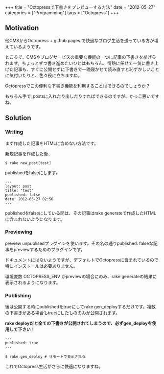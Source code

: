 +++
title = "Octopressで下書きをプレビューする方法"
date = "2012-05-27"
categories = ["Programming"]
tags = ["Octopress"]
+++

Motivation
----------

他CMSからOctopress + github pages で快適なブログ生活を送っている方が増えているようです。

ところで、CMSやブログサービスの重要な機能の一つに記事の下書きを挙げられます。ちょっとずつ書き進めたいひとはもちろん、情熱に任せて一気に書き上げた記事も、すぐに公開せずに下書きで一晩寝かせて読み直すと恥ずかしいことに気付いたりと、色々役に立ちますね。

Octopressでこの便利な下書き機能を利用することはできるのでしょうか？

もちろん手で_postsに入れたり出したりすればできるのですが、かっこ悪いですね。

<!--more-->


Solution
--------

### Writing

まず作成した記事をHTMLに含めない方法です。

新規記事を作成した後、

``` sourceCode
$ rake new_post[test]
```

publishedをfalseにします。

``` sourceCode
---
layout: post
title: "test"
published: false
date: 2012-05-27 02:56
---
```

publishedをfalseにしている間は、その記事はrake generateで作成したHTMLに含まれないようになります。

### Previewing

preview unpublisedプラグインを使います。その名の通りpublished: falseな記事をpreviewするためのプラグインです。

ドキュメントにはないようですが、デフォルトでOctopressに含まれているので特にインストールは必要ありません。

環境変数 OCTOPRESS_ENV がpreviewの場合にのみ、rake generateの結果に表示されるようになります。

``` sourceCode
```

### Publishing

後は公開する時にpublishedをtrueにしてrake gen_deployするだけです。複数の下書きがある場合もtrueにしたもののみが公開されます。

**rake deployだと全ての下書きが公開されてしまうので、必ずgen_deployを使用して下さい！**

``` sourceCode
---
published: true
---
```

``` sourceCode
$ rake gen_deploy # リモートで表示される
```

これでOctopress生活がさらに快適になりますね。
